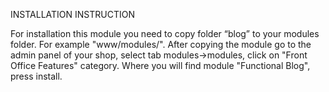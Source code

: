 INSTALLATION INSTRUCTION 

For installation this module you need to copy folder “blog” to your modules folder. For example "www/modules/". After copying the module go to the admin panel of your shop, select tab modules->modules, click on "Front Office Features" category. Where you will find module "Functional Blog", press install.